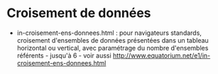 Croisement de données
==================

* in-croisement-ens-donnees.html : pour navigateurs standards, croisement d'ensembles de données présentées dans un tableau horizontal ou vertical, avec paramétrage du nombre d'ensembles référents - jusqu'à 6 - voir aussi http://www.equatorium.net/e1/in-croisement-ens-donnees.html
